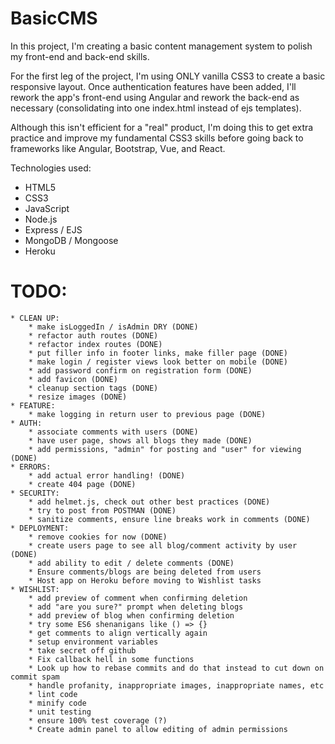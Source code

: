 # BasicCMS

In this project, I'm creating a basic content management system to polish my front-end and back-end skills.

For the first leg of the project, I'm using ONLY vanilla CSS3 to create a basic responsive layout. Once authentication features have been added, I'll rework the app's front-end using Angular and rework the back-end as necessary (consolidating into one index.html instead of ejs templates).

Although this isn't efficient for a "real" product, I'm doing this to get extra practice and improve my fundamental CSS3 skills before going back to frameworks like Angular, Bootstrap, Vue, and React.

Technologies used:
* HTML5
* CSS3
* JavaScript
* Node.js
* Express / EJS
* MongoDB / Mongoose
* Heroku

# TODO:
	* CLEAN UP:
		* make isLoggedIn / isAdmin DRY (DONE)
		* refactor auth routes (DONE)
		* refactor index routes (DONE)
		* put filler info in footer links, make filler page (DONE)
		* make login / register views look better on mobile (DONE)
		* add password confirm on registration form (DONE)
		* add favicon (DONE)
		* cleanup section tags (DONE)
		* resize images (DONE)
	* FEATURE:
		* make logging in return user to previous page (DONE)
	* AUTH:
		* associate comments with users (DONE)
		* have user page, shows all blogs they made (DONE)
		* add permissions, "admin" for posting and "user" for viewing (DONE)
	* ERRORS:
		* add actual error handling! (DONE)
		* create 404 page (DONE)
	* SECURITY:
		* add helmet.js, check out other best practices (DONE)
		* try to post from POSTMAN (DONE)
		* sanitize comments, ensure line breaks work in comments (DONE)
	* DEPLOYMENT:
		* remove cookies for now (DONE)
		* create users page to see all blog/comment activity by user (DONE)
		* add ability to edit / delete comments (DONE)
		* Ensure comments/blogs are being deleted from users
		* Host app on Heroku before moving to Wishlist tasks
	* WISHLIST:
		* add preview of comment when confirming deletion
		* add "are you sure?" prompt when deleting blogs
		* add preview of blog when confirming deletion
		* try some ES6 shenanigans like () => {} 
		* get comments to align vertically again
		* setup environment variables
		* take secret off github
		* Fix callback hell in some functions
		* Look up how to rebase commits and do that instead to cut down on commit spam
		* handle profanity, inappropriate images, inappropriate names, etc
		* lint code
		* minify code
		* unit testing
		* ensure 100% test coverage (?)
		* Create admin panel to allow editing of admin permissions